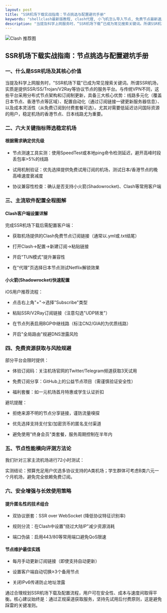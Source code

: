 ```yaml
---
layout: post
title: "SSR机场下载实战指南：节点挑选与配置避坑手册"
keywords: "shellclash最新版教程, clash代理, 小飞机怎么导入节点, 免费节点最新速度, clash使用说明, clash节点的作用"
description: "当提及科学上网服务时，“SSR机场下载”已成为常见搜索关键词。所谓SSR机场，实质是提供SSR/SS/Trojan/V2Ray等协议节点的服务平台。与传统VPN不同，这些平台采用分布式节点架构和订阅制更新，具备三大核心优势：线路多元化（覆盖日本节点、香港节点等区域）、配置自动化（通过订阅链接一键更新服务器信息）、以及成本灵活性（从免费订阅到付费套餐可选）。尤其对需要低延迟访问国际资源的用户，稳定机场的香港节点、日本线路尤为重要。"
---
```


![Clash 推荐图](https://clashjd.github.io/assets/img/机场节点购买.png)

## SSR机场下载实战指南：节点挑选与配置避坑手册

### 一、什么是SSR机场及其核心价值

当提及科学上网服务时，"SSR机场下载"已成为常见搜索关键词。所谓SSR机场，实质是提供SSR/SS/Trojan/V2Ray等协议节点的服务平台。与传统VPN不同，这些平台采用分布式节点架构和订阅制更新，具备三大核心优势：线路多元化（覆盖日本节点、香港节点等区域）、配置自动化（通过订阅链接一键更新服务器信息）、以及成本灵活性（从免费订阅到付费套餐可选）。尤其对需要低延迟访问国际资源的用户，稳定机场的香港节点、日本线路尤为重要。

### 二、六大关键指标筛选稳定机场

#### 根据需求确定优先级

- 节点测速工具实测：使用SpeedTest或本地ping命令检测延迟，避开高峰时段丢包率>5%的线路

- 试用机制验证：优先选择提供免费试用订阅的机场，测试日本/香港节点的晚高峰速度衰减度

- 协议兼容性检查：确认是否支持小火箭(Shadowrocket)、Clash等常用客户端

### 三、主流软件配置全程图解

#### Clash客户端设置详解

完成SSR机场下载后需配置客户端：

- 获取机场提供的Clash免费节点订阅链接（通常以.yml或.txt结尾）

- 打开Clash→配置→新建订阅→粘贴链接

- 开启"TUN模式"提升兼容性

- 在"代理"页选择日本节点测试Netflix解锁效果

#### 小火箭(Shadowrocket)快速配置

iOS用户推荐流程：

- 点击右上角"+"→选择"Subscribe"类型

- 粘贴SSR/V2Ray订阅链接（注意勾选"UDP转发"）

- 在节点列表启用BGP中继线路（标注CN2/GIA的为优质线路）

- 开启"全局路由"规避DNS泄露风险

### 四、免费资源获取与风险规避

部分平台会限时提供：

- 体验订阅码：关注机场官网的Twitter/Telegram频道获取3天试用

- 免费订阅分享：GitHub上的公益节点项目（需谨慎验证安全性）

- 福利套餐：如一元机场首月特惠或学生认证折扣

避坑提醒：

- 拒绝来源不明的节点分享链接，谨防流量嗅探

- 优先选择支持支付宝/加密货币的匿名支付渠道

- 避免使用"终身会员"类套餐，服务周期控制在半年内

### 五、节点性能横向评测方法论

我们针对三家主流机场进行72小时测试：

实测结论：预算充足用户优选多协议支持的A类机场；学生群体可考虑B类六元一个月机场，避免完全依赖免费订阅。

### 六、安全增强与长效使用策略

#### 提升匿名性的技术组合

- 双协议嵌套：SSR over WebSocket (降低协议特征识别率)

- 规则分流：在Clash中设置"绕过大陆IP"减少资源消耗

- 端口伪装：启用443/80等常用端口避免QoS限速

#### 节点维护最佳实践

- 每月手动更新订阅链接（即使支持自动更新）

- 设置客户端自动切换≥3个备用节点

- 关闭IPv6传递防止地址泄露

通过合理规划SSR机场下载及配置流程，用户可在安全性、成本与速度间取得平衡。核心建议始终是：通过正规渠道获取服务，坚持先试用后付费原则，这是避免踩雷的关键准则。
